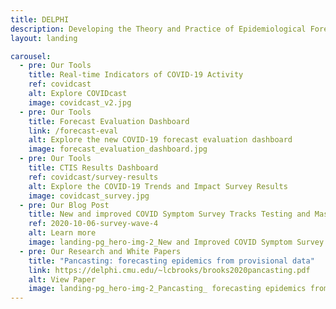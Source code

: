 ```yaml
---
title: DELPHI
description: Developing the Theory and Practice of Epidemiological Forecasting
layout: landing

carousel:
  - pre: Our Tools
    title: Real-time Indicators of COVID-19 Activity
    ref: covidcast
    alt: Explore COVIDcast
    image: covidcast_v2.jpg
  - pre: Our Tools
    title: Forecast Evaluation Dashboard
    link: /forecast-eval
    alt: Explore the new COVID-19 forecast evaluation dashboard
    image: forecast_evaluation_dashboard.jpg
  - pre: Our Tools
    title: CTIS Results Dashboard
    ref: covidcast/survey-results
    alt: Explore the COVID-19 Trends and Impact Survey Results
    image: covidcast_survey.jpg
  - pre: Our Blog Post
    title: New and improved COVID Symptom Survey Tracks Testing and Mask-Wearing
    ref: 2020-10-06-survey-wave-4
    alt: Learn more
    image: landing-pg_hero-img-2_New and Improved COVID Symptom Survey Tracks Testing and Mask-Wearing.jpg
  - pre: Our Research and White Papers
    title: "Pancasting: forecasting epidemics from provisional data"
    link: https://delphi.cmu.edu/~lcbrooks/brooks2020pancasting.pdf
    alt: View Paper
    image: landing-pg_hero-img-2_Pancasting_ forecasting epidemics from provisional data.jpg
---
```

